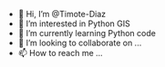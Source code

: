 - 👋 Hi, I’m @Timote-Diaz
- 👀 I’m interested in Python GIS
- 🌱 I’m currently learning Python code
- 💞️ I’m looking to collaborate on ...
- 📫 How to reach me ...

<!---
Timote-Diaz/Timote-Diaz is a ✨ special ✨ repository because its `README.md` (this file) appears on your GitHub profile.
You can click the Preview link to take a look at your changes.
--->
